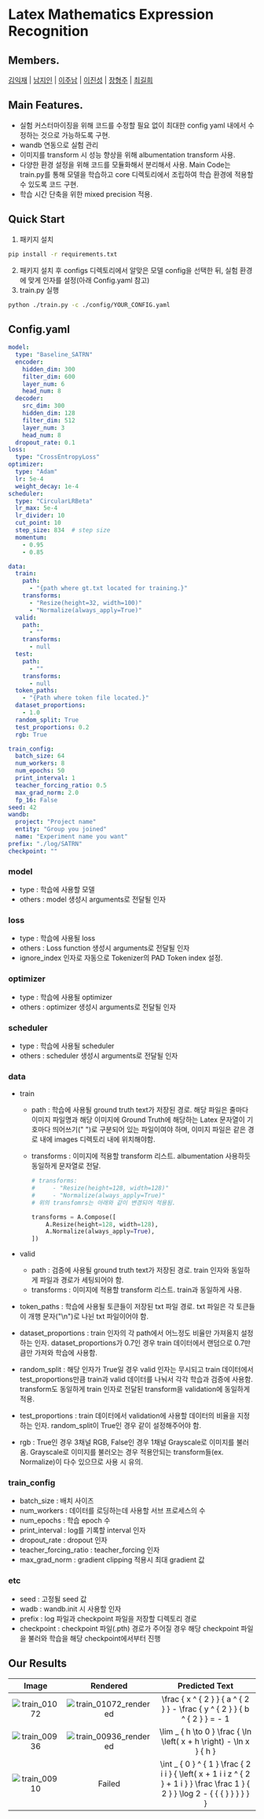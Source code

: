 # Latex Mathematics Expression Recognition

## Members.

[김익재](https://github.com/ijjustinKim) | [남지인](https://github.com/zeen263) | [이주남](https://github.com/joon1230) | [이진성](https://github.com/ssun-g) | [장형주](https://github.com/hangjoo) | [최길희](https://github.com/grazerhee)

## Main Features.

- 실험 커스터마이징을 위해 코드를 수정할 필요 없이 최대한 config yaml 내에서 수정하는 것으로 가능하도록 구현.
- wandb 연동으로 실험 관리
- 이미지를 transform 시 성능 향상을 위해 albumentation transform 사용.
- 다양한 환경 설정을 위해 코드를 모듈화해서 분리해서 사용. Main Code는 train.py를 통해 모델을 학습하고 core 디렉토리에서 조립하여 학습 환경에 적용할 수 있도록 코드 구현.
- 학습 시간 단축을 위한 mixed precision 적용.

## Quick Start

1. 패키지 설치
```bash
pip install -r requirements.txt
```
2. 패키지 설치 후 configs 디렉토리에서 알맞은 모델 config을 선택한 뒤, 실험 환경에 맞게 인자를 설정(아래 Config.yaml 참고)
3. train.py 실행
```bash
python ./train.py -c ./config/YOUR_CONFIG.yaml
```

## Config.yaml

```yaml
model:
  type: "Baseline_SATRN"
  encoder:
    hidden_dim: 300
    filter_dim: 600
    layer_num: 6
    head_num: 8
  decoder:
    src_dim: 300
    hidden_dim: 128
    filter_dim: 512
    layer_num: 3
    head_num: 8
  dropout_rate: 0.1
loss:
  type: "CrossEntropyLoss"
optimizer:
  type: "Adam"
  lr: 5e-4
  weight_decay: 1e-4
scheduler:
  type: "CircularLRBeta"
  lr_max: 5e-4
  lr_divider: 10
  cut_point: 10
  step_size: 834  # step size
  momentum:
    - 0.95
    - 0.85

data:
  train:
    path:
      - "{path where gt.txt located for training.}"
    transforms:
      - "Resize(height=32, width=100)"
      - "Normalize(always_apply=True)"
  valid:
    path:
      - ""
    transforms:
      - null
  test:
    path:
      - ""
    transforms:
      - null
  token_paths:
    - "{Path where token file located.}"
  dataset_proportions:
    - 1.0
  random_split: True
  test_proportions: 0.2
  rgb: True

train_config:
  batch_size: 64
  num_workers: 8
  num_epochs: 50
  print_interval: 1
  teacher_forcing_ratio: 0.5
  max_grad_norm: 2.0
  fp_16: False
seed: 42
wandb:
  project: "Project name"
  entity: "Group you joined"
  name: "Experiment name you want"
prefix: "./log/SATRN"
checkpoint: ""
```

### model

- type : 학습에 사용할 모델
- others : model 생성시 arguments로 전달될 인자

### loss

- type : 학습에 사용될 loss
- others : Loss function 생성시 arguments로 전달될 인자
- ignore_index 인자로 자동으로 Tokenizer의 PAD Token index 설정.

### optimizer

- type : 학습에 사용될 optimizer
- others : optimizer 생성시 arguments로 전달될 인자

### scheduler

- type : 학습에 사용될 scheduler
- others : scheduler 생성시 arguments로 전달될 인자

### data

- train
    - path : 학습에 사용될 ground truth text가 저장된 경로. 해당 파일은 줄마다 이미지 파일명과 해당 이미지에 Ground Truth에 해당하는 Latex 문자열이 기호마다 띄어쓰기(" ")로 구분되어 있는 파일이여야 하며, 이미지 파일은 같은 경로 내에 images 디렉토리 내에 위치해야함.
    - transforms : 이미지에 적용할 transform 리스트. albumentation 사용하듯 동일하게 문자열로 전달.

        ```python
        # transforms:
        #     - "Resize(height=128, width=128)"
        #     - "Normalize(always_apply=True)"
        # 위의 transfomrs는 아래와 같이 변경되어 적용됨.
        
        transforms = A.Compose([
        	A.Resize(height=128, width=128),
        	A.Normalize(always_apply=True),
        ])
        ```

- valid
    - path : 검증에 사용될 ground truth text가 저장된 경로. train 인자와 동일하게 파일과 경로가 세팅되어야 함.
    - transforms : 이미지에 적용할 transform 리스트. train과 동일하게 사용.
- token_paths : 학습에 사용될 토큰들이 저장된 txt 파일 경로. txt 파일은 각 토큰들이 개행 문자("\n")로 나뉜 txt 파일이어야 함.
- dataset_proportions : train 인자의 각 path에서 어느정도 비율만 가져올지 설정하는 인자. dataset_proportions가 0.7인 경우 train 데이터에서 랜덤으로 0.7만큼만 가져와 학습에 사용함.
- random_split : 해당 인자가 True일 경우 valid 인자는 무시되고 train 데이터에서 test_proportions만큼 train과 valid 데이터를 나눠서 각각 학습과 검증에 사용함. transform도 동일하게 train 인자로 전달된 transform을 validation에 동일하게 적용.
- test_proportions : train 데이터에서 validation에 사용할 데이터의 비율을 지정하는 인자. random_split이 True인 경우 같이 설정해주어야 함.
- rgb : True인 경우 3채널 RGB, False인 경우 1채널 Grayscale로 이미지를 불러옴. Grayscale로 이미지를 불러오는 경우 적용안되는 transform들(ex. Normalize)이 다수 있으므로 사용 시 유의.

### train_config

- batch_size : 배치 사이즈
- num_workers : 데이터를 로딩하는데 사용할 서브 프로세스의 수
- num_epochs : 학습 epoch 수
- print_interval : log를 기록할 interval 인자
- dropout_rate : dropout 인자
- teacher_forcing_ratio : teacher_forcing 인자
- max_grad_norm : gradient clipping 적용시 최대 gradient 값

### etc

- seed : 고정될 seed 값
- wadb : wandb.init 시 사용할 인자
- prefix : log 파일과 checkpoint 파일을 저장할 디렉토리 경로
- checkpoint : checkpoint 파일(.pth) 경로가 주어질 경우 해당 checkpoint 파일을 불러와 학습을 해당 checkpoint에서부터 진행

## Our Results

|                Image                |                       Rendered                        |                        Predicted Text                        |
| :---------------------------------: | :---------------------------------------------------: | :----------------------------------------------------------: |
| ![train_01072](etc/train_01072.jpg) | ![train_01072_rendered](etc/train_01072_rendered.png) | \frac { x ^ { 2 } } { a ^ { 2 } } - \frac { y ^ { 2 } } { b ^ { 2 } } = - 1 |
| ![train_00936](etc/train_00936.jpg) | ![train_00936_rendered](etc/train_00936_rendered.png) | \lim _ { h \to 0 } \frac { \ln \left( x + h \right) - \ln x } { h } |
| ![train_00910](etc/train_00910.jpg) |                        Failed                         | \int _ { 0 } ^ { 1 } \frac { 2 i i } { \left( x + 1 i i z ^ { 2 } + 1 i } } \frac \frac 1 } { 2 } } \log 2 - { { { } } } } } } |

